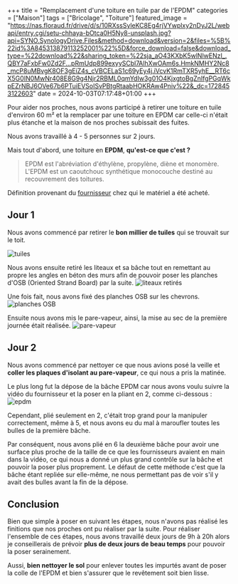 +++
title = "Remplacement d'une toiture en tuile par de l'EPDM"
categories = ["Maison"]
tags = ["Bricolage", "Toiture"]
featured_image = "https://nas.floraud.fr/drive/d/s/10RXssSyleKC8Eg4rjVYwplxy2nDyJ2L/webapi/entry.cgi/setu-chhaya-bOtca0H5Ny8-unsplash.jpg?api=SYNO.SynologyDrive.Files&method=download&version=2&files=%5B%22id%3A845313879113252001%22%5D&force_download=false&download_type=%22download%22&sharing_token=%22sja_aO43KXbK5wlNlwENzI_.QBY7aFxbFw0Zd2F...pRmUdp899exyySCbl7AlhXwOAm6s.HmkNMHY2Nc8_mcP8uMBvgK8OF3gEiZ4s_cVBCELaS1c69yEy4j.iVcvK1RmTXR5yhE__RT6cX5G0IN0MwNr408E8G9g4Njr2RBML0qmYdIw3g01O4KjxgtoBgZnIfgPGqWkpEZrNBJ6OVe67b6PTuiEVSoISvPBtgRtaabHOKRAw4Pniv%22&_dc=1728453122603"
date = 2024-10-03T07:17:48+01:00
+++

Pour aider nos proches, nous avons participé à retirer une toiture en tuile d'environ 60 m² et la remplacer par une toiture en EPDM car celle-ci n'était plus étanche et la maison de nos proches subissait des fuites.

<!--more-->

Nous avons travaillé à 4 - 5 personnes sur 2 jours.

Mais tout d'abord, une toiture en **EPDM**, **qu'est-ce que c'est ?**

> EPDM est l'abréviation d'éthylène, propylène, diène et monomère. L'EPDM est un caoutchouc synthétique monocouche destiné au recouvrement des toitures.

Définition provenant du [fournisseur](https://www.tridex-epdm.be/fr/produits/quest-ce-que-epdm) chez qui le matériel a été acheté.

## Jour 1

Nous avons commencé par retirer le **bon millier de tuiles** qui se trouvait sur le toit.

![tuiles](https://nas.floraud.fr/drive/d/s/10TAbXIJHcH9is5wIe1p0hYvAwvWCCxe/webapi/entry.cgi/20240928_123430.jpg_compressed.JPEG?api=SYNO.SynologyDrive.Files&method=download&version=2&files=%5B%22id%3A845668577188034354%22%5D&force_download=false&download_type=%22download%22&sharing_token=%22cR34u30bkypISAbDANSRTFPbw_i8jv76roZsHY9Qs0g2fiOEkA_eR3G92G.GCoATRZ1jE3H8swdhoYrIgwJ131h_NRRNI1zMqjjPOvvRuuJlhAu.b0dviOQMbYLrct3FGJ94EiUhRgzUwTRvVWE212tWQnvA5JLJzn7.lOlEcfqQO5_yFOsXgZKxL6o_z8kxRcd5htcD9MPxgHbOtHfjCWdVo5oekiqDyRwIQDTKpIBvN.A07Xwz3zkx%22&_dc=1728622237997)

Nous avons ensuite retiré les liteaux et sa bâche tout en remettant au propre les angles en béton des murs afin de pouvoir poser les planches d'OSB (Oriented Strand Board) par la suite.
![liteaux retirés](https://nas.floraud.fr/drive/d/s/10TAxpY9AIEEHPw7i7z2rtaX8oDV5Oh3/webapi/entry.cgi/20240928_141327.jpg_compressed.JPEG?api=SYNO.SynologyDrive.Files&method=download&version=2&files=%5B%22id%3A845669843517618123%22%5D&force_download=false&download_type=%22download%22&sharing_token=%22UNLKd5KMVLnddl.MGe3Elej5UTHPkE1PtbZYe7p0CFGsq5O5IgtouOhScqqSb_22KAH6Dz2rxYy0gU.G8AtTOP6zYmyY8CiGUn3NWtbF6jveKNlcZgF0w6WMLp2L5pTBCbN_d5YW_AKSAm0cEhbtzZfjM4hMKLCy9RzMgHc5TckEHhJHduf8QeTaLqFeCOHJN3scLQn33nQu7Luhb1NutNnmomQsy73KYYM9XS9REyh2lV9O1mnD26kx%22&_dc=1728622843250)

Une fois fait, nous avons fixé des planches OSB sur les chevrons.
![planches OSB](https://nas.floraud.fr/drive/d/s/10TAxoF6gejDwUGDLdndiALPBVcJShyv/webapi/entry.cgi/20240928_180504.jpg_compressed.JPEG?api=SYNO.SynologyDrive.Files&method=download&version=2&files=%5B%22id%3A845669842320144326%22%5D&force_download=false&download_type=%22download%22&sharing_token=%22v.kW_UmbjRtF7C89npgiKIr5BrORUv3LaSscTUy1wUi7I0hMpc4L42tTvAINZqSfuWQ.zPT.M1.1sJVYzL0YFQ6Cf2xpjfoEkIbgo9yeKlQNeX8UAecOfF4yeXBywd4ylC.E3GQUi57jw72RQgi04UFaAMre1coZKiw.eI6h3OPuUzNCzj_XtImooaKhSsbNG7Cw0DKCT46EpTATs4B7nzv4ndE5AnWl3b3ipfCbO45DdBxf5cDxAKc.%22&_dc=1728622899992)

Ensuite nous avons mis le pare-vapeur, ainsi, la mise au sec de la première journée était réalisée.
![pare-vapeur](https://nas.floraud.fr/drive/d/s/10TAxnV7faCYeYDsJpMGxPQfiyAcVJwH/webapi/entry.cgi/20240929_105418.jpg_compressed.JPEG?api=SYNO.SynologyDrive.Files&method=download&version=2&files=%5B%22id%3A845669841640667073%22%5D&force_download=false&download_type=%22download%22&sharing_token=%22ss9QOEkNIBw.u90.WtA7LxpP9zicm22yfyBjdhm4833bTKc27syKiPEW94kA8zXPnspDSU0m_Lspx65CVug3ZasDfJu7E.xS0mooOXV5K94Pz25b4QQQ2Gon_lRuo54SSKZNbI70_HGXWpFhsjdRxrPbSW7VHFxO0fubrVd.Yv486LVsWOWvd1dGBj.NTlVqdRXZ9oGhrKx_9snZvb8QAKcIIxxd.EQDr_fFXmx2b3Jli8J8lITlNitO%22&_dc=1728622940850)

## Jour 2
Nous avons commencé par nettoyer ce que nous avions posé la veille et **coller les plaques d'isolant au pare-vapeur**, ce qui nous a pris la matinée.

Le plus long fut la dépose de la bâche EPDM car nous avons voulu suivre la vidéo du fournisseur et la poser en la pliant en 2, comme ci-dessous :
![epdm](https://nas.floraud.fr/drive/d/s/10TAxmWnuRPuHTtiYyiCOGrgRrO6LGGb/webapi/entry.cgi/20240929_165251.jpg_compressed.JPEG?api=SYNO.SynologyDrive.Files&method=download&version=2&files=%5B%22id%3A845669840749377468%22%5D&force_download=false&download_type=%22download%22&sharing_token=%22sQmb8TJ5EPmB62C4Be7pbwKUPHmAJRo794UXzlSANl8L5uqdeQs_czwc6E34Ao4jdKQfhElbrSJed6tUdvxcx6g3z2p16uM_Eo0KUN1OLnyKG9UMTLZwqBxKBiai7..SsqsWlMLRk5BttLgWw0mMgcsqsFO_etPbku2dKZYK5AyLWcGPQ3nqkse_iBDhWhmCTi9hpn8cNAydoL3A38fvDhNdOZ4IXnNN2rn3jkH1IK228WHTjyFip00N%22&_dc=1728622987387)
 
Cependant, plié seulement en 2, c'était trop grand pour la manipuler correctement, même à 5, et nous avons eu du mal à maroufler toutes les bulles de la première bâche.

Par conséquent, nous avons plié en 6 la deuxième bâche pour avoir une surface plus proche de la taille de ce que les fournisseurs avaient en main dans la vidéo, ce qui nous a donné un plus grand contrôle sur la bâche et pouvoir la poser plus proprement. Le défaut de cette méthode c'est que la bâche étant repliée sur elle-même, ne nous permettant pas de voir s'il y avait des bulles avant la fin de la dépose.

## Conclusion
Bien que simple à poser en suivant les étapes, nous n'avons pas réalisé les finitions que nos proches ont pu réaliser par la suite. Pour réaliser l'ensemble de ces étapes, nous avons travaillé deux jours de 9h à 20h alors je conseillerais de prévoir **plus de deux jours de beau temps** pour pouvoir la poser serainement.

Aussi, **bien nettoyer le sol** pour enlever toutes les impurtés avant de poser la colle de l'EPDM et bien s'assurer que le revêtement soit bien lisse.